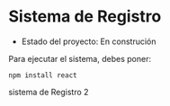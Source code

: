 <h1> Sistema de Registro</h1>

- Estado del proyecto: En construción 

Para ejecutar el sistema, debes poner:

```npm install react```

sistema de Registro 2
